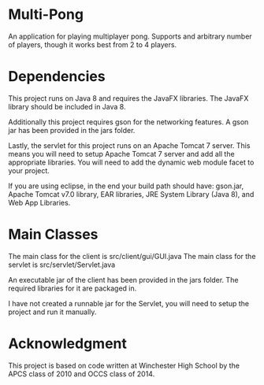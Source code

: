 # Multi-Pong
An application for playing multiplayer pong. Supports and arbitrary number of players, though it works best from 2 to 4 players.

# Dependencies
This project runs on Java 8 and requires the JavaFX libraries. The JavaFX library should be included in Java 8.

Additionally this project requires gson for the networking features. A gson jar has been provided in the jars folder.

Lastly, the servlet for this project runs on an Apache Tomcat 7 server. This means you will need to setup Apache Tomcat 7 server and add all the appropriate libraries. You will need to add the dynamic web module facet to your project.

If you are using eclipse, in the end your build path should have: gson.jar, Apache Tomcat v7.0 library, EAR libraries, JRE System Library (Java 8), and Web App Libraries.

# Main Classes
The main class for the client is  src/client/gui/GUI.java
The main class for the servlet is src/servlet/Servlet.java

An executable jar of the client has been provided in the jars folder. The required libraries for it are packaged in.

I have not created a runnable jar for the Servlet, you will need to setup the project and run it manually.

# Acknowledgment
This project is based on code written at Winchester High School by the APCS class of 2010 and OCCS class of 2014.